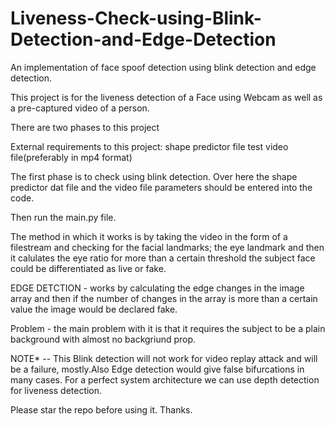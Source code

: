 # Liveness-Check-using-Blink-Detection-and-Edge-Detection
An implementation of face spoof detection using blink detection and edge detection.

This project is for the liveness detection of a Face using Webcam as well as a
pre-captured video of a person.

There are two phases to this project

External requirements to this project:
shape predictor file
test video file(preferably in mp4 format)

The first phase is to check using blink detection.
Over here the shape predictor dat file and the video file parameters should 
be entered into the code.

Then run the main.py file.

The method in which it works is by  taking the video in the form of a filestream
and checking for the facial landmarks; the eye landmark and then it calulates the eye ratio
for more than a certain threshold the subject face could be differentiated as live or fake.



EDGE DETCTION -  works by calculating the edge changes in the image array and then if the number
of changes in the array is more than a certain value the image would be declared fake.

Problem -  the main problem with it is that it requires the subject to be a plain background 
with almost no backgriund prop.


NOTE* -- This Blink detection will not work for video replay attack and will be a failure, mostly.Also
Edge detection would give false bifurcations in many cases.
For a perfect system architecture we can use depth detection for liveness detection.

Please star the repo before using it.
Thanks.